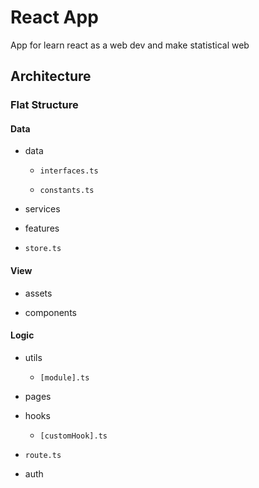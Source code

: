 # React App

App for learn react as a web dev and make statistical web

## Architecture

### Flat Structure

#### Data

* data

  * `interfaces.ts`

  * `constants.ts`

* services

* features

* `store.ts`

#### View

* assets

* components

#### Logic

* utils

  * `[module].ts`

* pages

* hooks

  * `[customHook].ts`

* `route.ts`

* auth
